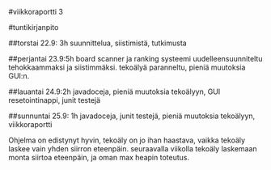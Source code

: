 #viikkoraportti 3

#tuntikirjanpito

##torstai 22.9: 3h
suunnittelua, siistimistä, tutkimusta

##perjantai 23.9:5h
board scanner ja ranking systeemi uudelleensuunniteltu tehokkaammaksi ja siistimmäksi. tekoälyä paranneltu, pieniä muutoksia GUI:n.

##lauantai 24.9:2h
javadoceja, pieniä muutoksia tekoälyyn, GUI resetointinappi, junit testejä

##sunnuntai 25.9: 1h
javadoceja, junit testejä, pieniä muutoksia tekoälyyn, viikkoraportti


Ohjelma on edistynyt hyvin, tekoäly on jo ihan haastava, vaikka tekoäly laskee vain yhden siirron eteenpäin. seuraavalla viikolla tekoäly laskemaan monta siirtoa eteenpäin, ja oman max heapin toteutus.